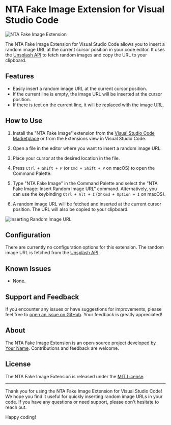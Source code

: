 # NTA Fake Image Extension for Visual Studio Code

![NTA Fake Image Extension](images/screenshot.png)

The NTA Fake Image Extension for Visual Studio Code allows you to insert a random image URL at the current cursor position in your code editor. It uses the [Unsplash API](https://source.unsplash.com/) to fetch random images and copy the URL to your clipboard.

## Features

- Easily insert a random image URL at the current cursor position.
- If the current line is empty, the image URL will be inserted at the cursor position.
- If there is text on the current line, it will be replaced with the image URL.

## How to Use

1. Install the "NTA Fake Image" extension from the [Visual Studio Code Marketplace](https://marketplace.visualstudio.com/items?itemName=your-publisher-name.extension-name) or from the Extensions view in Visual Studio Code.

2. Open a file in the editor where you want to insert a random image URL.

3. Place your cursor at the desired location in the file.

4. Press `Ctrl + Shift + P` (or `Cmd + Shift + P` on macOS) to open the Command Palette.

5. Type "NTA Fake Image" in the Command Palette and select the "NTA Fake Image: Insert Random Image URL" command. Alternatively, you can use the keybinding `Ctrl + Alt + I` (or `Cmd + Option + I` on macOS).

6. A random image URL will be fetched and inserted at the current cursor position. The URL will also be copied to your clipboard.

![Inserting Random Image URL](images/usage.gif)

## Configuration

There are currently no configuration options for this extension. The random image URL is fetched from the [Unsplash API](https://source.unsplash.com/random).

## Known Issues

- None.

## Support and Feedback

If you encounter any issues or have suggestions for improvements, please feel free to [open an issue on GitHub](https://github.com/NguyenTaiAnh/nta-fake-image-extension/issues). Your feedback is greatly appreciated!

## About

The NTA Fake Image Extension is an open-source project developed by [Your Name](https://github.com/NguyenTaiAnh). Contributions and feedback are welcome.

## License

The NTA Fake Image Extension is released under the [MIT License](LICENSE).

---

Thank you for using the NTA Fake Image Extension for Visual Studio Code! We hope you find it useful for quickly inserting random image URLs in your code. If you have any questions or need support, please don't hesitate to reach out.

Happy coding!
